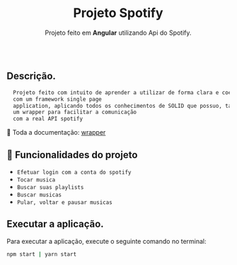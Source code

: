 <h1 align="center"> Projeto Spotify </h1>
<p align="center">
  Projeto feito em <strong>Angular</strong> utilizando Api do Spotify.
</p>
<br></br>

## Descrição.


```sh
  Projeto feito com intuito de aprender a utilizar de forma clara e coesa uma API disponivel 
  com um framework single page 
  application, aplicando todos os conhecimentos de SOLID que possuo, também, utilizei 
  um wrapper para facilitar a comunicação
  com a real API spotify
```

🔗 Toda a documentação: <a href="https://github.com/thelinmichael/spotify-web-api-node.git">wrapper</a>

## :hammer:  Funcionalidades do projeto

- `Efetuar login com a conta do spotify`
- `Tocar musica`
- `Buscar suas playlists` 
- `Buscar musicas` 
- `Pular, voltar e pausar musicas`

## Executar a aplicação.
Para executar a aplicação, execute o seguinte comando no terminal:
```sh
npm start | yarn start
```
